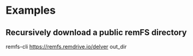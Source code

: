 # Examples

## Recursively download a public remFS directory

remfs-cli https://remfs.remdrive.io/delver out_dir
